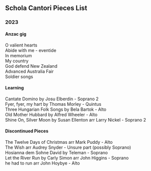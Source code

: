 <head>
  <title>Schola Cantori Pieces</title>
</head>
<body>
  <h2>Schola Cantori Pieces List</h2>
  <h3>2023</h3>
  <h4>Anzac gig</h4>
  <p>O valient hearts<br>Abide with me - eventide<br>In memorium<br>My country<br>God defend New Zealand<br>Advanced Australia Fair<br>Soldier songs</p>
  <h4>Learning</h4>
  <p>Cantate Domino by Josu Elberdin - Soprano 2<br>Fyer, fyer, my hart by Thomas Morley - Quintus<br>Three Hungarian Folk Songs by Bela Bartok - Alto<br>Old Mother Hubbard by Alfred Wheeler - Alto<br>Shine On, Silver Moon by Susan Ellenton arr Larry Nickel - Soprano 2</p>
  <h4>Discontinued Pieces</h4>
  <p>The Twelve Days of Christmas arr Mark Puddy - Alto<br>The Wish arr Audrey Snyder - Unsure part (possibly Soprano)<br>Hosianna dem Sohne David by Teleman - Soprano<br>Let the River Run by Carly Simon arr John Higgins - Soprano<br>he had to run arr John Hoybye - Alto</p>
</body>